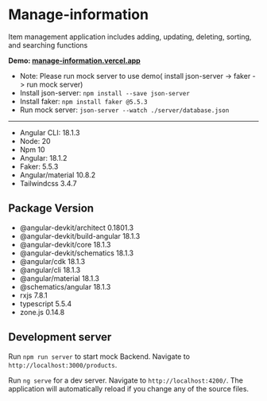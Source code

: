 
# Manage-information

Item management application includes adding, updating, deleting, sorting, and searching functions

**Demo: [manage-information.vercel.app](https://manage-information.vercel.app/)**
- Note: Please run mock server to use demo( install json-server -> faker -> run mock server)
- Install json-server: `npm install --save json-server`
- Install faker: `npm install faker @5.5.3`
- Run mock server: `json-server --watch ./server/database.json`
----------------------------------------------------------------------------------
- Angular CLI: 18.1.3
- Node: 20
- Npm 10
- Angular: 18.1.2
- Faker: 5.5.3
- Angular/material 10.8.2
- Tailwindcss 3.4.7

## Package Version

- @angular-devkit/architect 0.1801.3
- @angular-devkit/build-angular 18.1.3
- @angular-devkit/core 18.1.3
- @angular-devkit/schematics 18.1.3
- @angular/cdk 18.1.3
- @angular/cli 18.1.3
- @angular/material 18.1.3
- @schematics/angular 18.1.3
- rxjs 7.8.1
- typescript 5.5.4
- zone.js 0.14.8

## Development server

Run `npm run server` to start mock Backend. Navigate to `http://localhost:3000/products`.

Run `ng serve` for a dev server. Navigate to `http://localhost:4200/`. The application will automatically reload if you change any of the source files.

